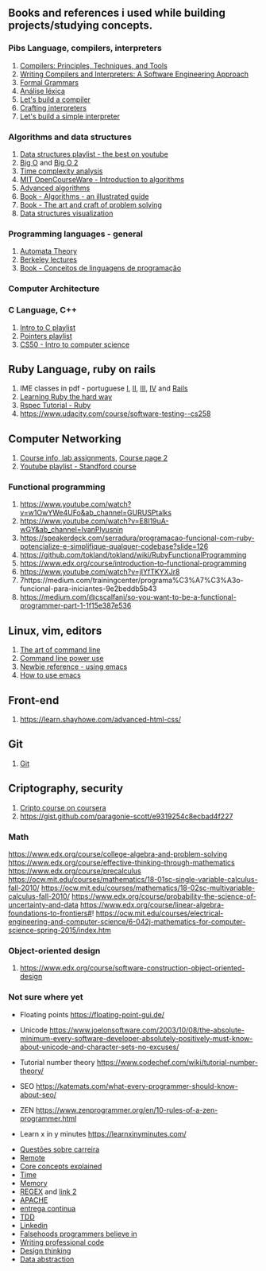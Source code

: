 ## Books and references i used while building projects/studying concepts.

### Pibs Language, compilers, interpreters
1. [Compilers: Principles, Techniques, and Tools](https://github.com/biancaguzenski/learning-path/blob/master/summaries/Alfred%20V.%20Aho%2C%20Monica%20S.%20Lam%2C%20Ravi%20Sethi%2C%20Jeffrey%20D.%20Ullman-Compilers%20-%20Principles%2C%20Techniques%2C%20and%20Tools-Pearson_Addison%20Wesley%20(2006).pdf)
2. [Writing Compilers and Interpreters: A Software Engineering Approach](https://www.amazon.com/Writing-Compilers-Interpreters-Software-Engineering/dp/0470177071/ref=sr_1_1?dchild=1&keywords=Writing+Compilers+and+Interpreters%3A+A+Software+Engineering+Approach&qid=1595966615&s=books&sr=1-1)
3. [Formal Grammars](https://web.stanford.edu/class/archive/cs/cs143/cs143.1128/handouts/080%20Formal%20Grammars.pdf)
4. [Análise léxica](https://ic.unicamp.br/~sandro/cursos/mc910/slides/cap2-lex.pdf)
5. [Let's build a compiler](https://compilers.iecc.com/crenshaw/)
6. [Crafting interpreters](https://craftinginterpreters.com/introduction.html)
7. [Let's build a simple interpreter](https://ruslanspivak.com/lsbasi-part1/)

### Algorithms and data structures

1. [Data structures playlist - the best on youtube](https://www.youtube.com/playlist?list=PL2_aWCzGMAwI3W_JlcBbtYTwiQSsOTa6P)
2. [Big O](https://www.bigocheatsheet.com/) and [Big O 2](https://www.youtube.com/watch?v=D6xkbGLQesk)
3. [Time complexity analysis](https://www.youtube.com/playlist?list=PL2_aWCzGMAwI9HK8YPVBjElbLbI3ufctn)
4. [MIT OpenCourseWare - Introduction to algorithms](https://www.youtube.com/watch?v=HtSuA80QTyo&list=PLUl4u3cNGP61Oq3tWYp6V_F-5jb5L2iHb)
5. [Advanced algorithms](http://people.seas.harvard.edu/~minilek/cs224/fall14/lec.html)
6. [Book - Algorithms - an illustrated guide](https://github.com/biancaguzenski/learning-path/blob/master/summaries/Aditya%20Bhargava%20-%20Grokking%20Algorithms_%20An%20Illustrated%20Guide%20for%20Programmers%20and%20Other%20Curious%20People-Manning%20Publications%20(2016).pdf)
7. [Book - The art and craft of problem solving](https://github.com/biancaguzenski/learning-path/blob/master/summaries/Paul%20Zeitz%20-%20The%20Art%20and%20Craft%20of%20Problem%20Solving%2C%20Second%20Edition-Wiley%20(2007).pdf)
8. [Data structures visualization](https://www.cs.usfca.edu/~galles/visualization/Algorithms.html)

### Programming languages - general

1. [Automata Theory](https://www.edx.org/course/automata-theory)
2. [Berkeley lectures](https://archive.org/details/ucberkeley-webcast-PL3E89002AA9B9879E?sort=titleSorter)
3. [Book - Conceitos de linguagens de programação](https://www.amazon.com.br/Conceitos-Linguagens-Programa%C3%A7%C3%A3o-Robert-Sebesta/dp/8582604688/ref=asc_df_8582604688/?tag=googleshopp00-20&linkCode=df0&hvadid=379792215563&hvpos=&hvnetw=g&hvrand=6461010631478211998&hvpone=&hvptwo=&hvqmt=&hvdev=c&hvdvcmdl=&hvlocint=&hvlocphy=1001773&hvtargid=pla-812887616297&psc=1)

### Computer Architecture

### C Language, C++

1. [Intro to C playlist](https://www.youtube.com/playlist?list=PL2_aWCzGMAwLSqGsERZGXGkA5AfMhcknE)
2. [Pointers playlist](https://www.youtube.com/playlist?list=PL2_aWCzGMAwLZp6LMUKI3cc7pgGsasm2)
3. [CS50 - Intro to computer science](https://online-learning.harvard.edu/course/cs50-introduction-computer-science)

## Ruby Language, ruby on rails

1. IME classes in pdf - portuguese [I](https://www.ime.usp.br/~esposte/documents/aula-ruby/aula01/aula01.pdf), [II](https://www.ime.usp.br/~esposte/documents/aula-ruby/aula02/aula02.pdf), [III](https://www.ime.usp.br/~esposte/documents/aula-ruby/aula03/aula03.pdf), [IV](https://www.ime.usp.br/~esposte/documents/aula-ruby/aula04/aula04.pdf) and [Rails](https://www.ime.usp.br/~esposte/documents/aula-rails/aula01.pdf)
2. [Learning Ruby the hard way](https://learnrubythehardway.org/book/)
3. [Rspec Tutorial - Ruby](https://www.tutorialspoint.com/rspec/rspec_writing_specs.htm)
4. https://www.udacity.com/course/software-testing--cs258


## Computer Networking

1. [Course info, lab assignments](https://cs144.github.io/), [Course page 2](https://www.scs.stanford.edu/10au-cs144/)
2. [Youtube playlist - Standford course](https://www.youtube.com/watch?v=-nciJGUPyAM&list=PLvFG2xYBrYAQCyz4Wx3NPoYJOFjvU7g2Z&index=1)

### Functional programming

 1. https://www.youtube.com/watch?v=w1OwYWe4UFo&ab_channel=GURUSPtalks
 2. https://www.youtube.com/watch?v=E8I19uA-wGY&ab_channel=IvanPlyusnin
 3. https://speakerdeck.com/serradura/programacao-funcional-com-ruby-potencialize-e-simplifique-qualquer-codebase?slide=126
 4. https://github.com/tokland/tokland/wiki/RubyFunctionalProgramming
 5. https://www.edx.org/course/introduction-to-functional-programming
 6. https://www.youtube.com/watch?v=jIYfTKYXJr8
 8. 7https://medium.com/trainingcenter/programa%C3%A7%C3%A3o-funcional-para-iniciantes-9e2beddb5b43
 9. https://medium.com/@cscalfani/so-you-want-to-be-a-functional-programmer-part-1-1f15e387e536


## Linux, vim, editors

1. [The art of command line](https://github.com/jlevy/the-art-of-command-line)
2. [Command line power use](https://commandlinepoweruser.com/)
3. [Newbie reference - using emacs](https://www.emacswiki.org/emacs/EmacsNewbieKeyReference)
2. [How to use emacs](https://zoo.cs.yale.edu/classes/cs210/help/emacs.html#:~:text=Emacs%20For%20the%20Dummies,-To%20run%20emacs&text=For%20example%2C%20to%20open%20a,type%20the%20%22return%22%20key.)

## Front-end
1. https://learn.shayhowe.com/advanced-html-css/

## Git

1. [Git](https://www.deployhq.com/git)

## Criptography, security

1. [Cripto course on coursera](https://www.coursera.org/learn/crypto/home/welcome)
2. https://gist.github.com/paragonie-scott/e9319254c8ecbad4f227

### Math

  https://www.edx.org/course/college-algebra-and-problem-solving
  https://www.edx.org/course/effective-thinking-through-mathematics
  https://www.edx.org/course/precalculus
  https://ocw.mit.edu/courses/mathematics/18-01sc-single-variable-calculus-fall-2010/
  https://ocw.mit.edu/courses/mathematics/18-02sc-multivariable-calculus-fall-2010/
  https://www.edx.org/course/probability-the-science-of-uncertainty-and-data
  https://www.edx.org/course/linear-algebra-foundations-to-frontiers#!
  https://ocw.mit.edu/courses/electrical-engineering-and-computer-science/6-042j-mathematics-for-computer-science-spring-2015/index.htm
  
### Object-oriented design

1. https://www.edx.org/course/software-construction-object-oriented-design


### Not sure where yet
  - Floating points
  https://floating-point-gui.de/
  - Unicode
  https://www.joelonsoftware.com/2003/10/08/the-absolute-minimum-every-software-developer-absolutely-positively-must-know-about-unicode-and-character-sets-no-excuses/
  - Tutorial number theory
  https://www.codechef.com/wiki/tutorial-number-theory/

  - SEO
  https://katemats.com/what-every-programmer-should-know-about-seo/
  - ZEN
  https://www.zenprogrammer.org/en/10-rules-of-a-zen-programmer.html
  - Learn x in y minutes
  https://learnxinyminutes.com/
  
  * [Questões sobre carreira](https://www.akitaonrails.com/2019/12/11/akitando-69-respondendo-suas-perguntas-sobre-carreira-via-instagram)
  * [Remote](https://docs.google.com/spreadsheets/d/1TLJSlNxCbwRNxy14Toe1PYwbCTY7h0CNHeer9J0VRzE/htmlview#gid=1279011369)
  * [Core concepts explained](http://carlcheo.com/compsci)
  * [Time](https://unix4lyfe.org/time/)
  * [Memory](https://lwn.net/Articles/250967/)
  * [REGEX](https://github.com/regexhq) and [link 2](https://github.com/ziishaned/learn-regex)
  * [APACHE](https://www.google.com/search?q=apache&oq=apache&aqs=chrome..69i57.666j0j1&sourceid=chrome&ie=UTF-8)
  * [entrega continua](https://www.google.com/search?q=continuous+delivery&oq=continuous+delivery&aqs=chrome..69i57.2712j0j1&sourceid=chrome&ie=UTF-8)
  * [TDD](http://devfuria.com.br/logica-de-programacao/tdd-junto-com-logica-assim-tao-cedo/)
   * [Linkedin](https://womakerscode.gitbook.io/linkedin-um-guia-girl-power/)
  * [Falsehoods programmers believe in](https://github.com/kdeldycke/awesome-falsehood)
  * [Writing professional code](https://www.edx.org/course/writing-professional-code-advanced-topics)
  * [Design thinking](https://www.edx.org/course/introduction-to-design-thinking)
  * [Data abstraction](https://www.edx.org/course/software-construction-data-abstraction)
  
